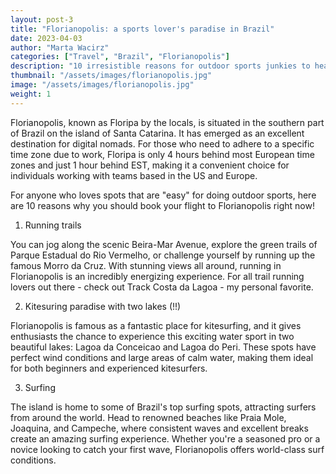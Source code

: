 ```yaml
---
layout: post-3
title: "Florianopolis: a sports lover's paradise in Brazil"
date: 2023-04-03
author: "Marta Wacirz"
categories: ["Travel", "Brazil", "Florianopolis"]
description: "10 irresistible reasons for outdoor sports junkies to head to Florianopolis"
thumbnail: "/assets/images/florianopolis.jpg"
image: "/assets/images/florianopolis.jpg"
weight: 1
---
```




Florianopolis, known as Floripa by the locals, is situated in the southern part of Brazil on the island of Santa Catarina. It has emerged as an excellent destination for digital nomads. For those who need to adhere to a specific time zone due to work, Floripa is only 4 hours behind most European time zones and just 1 hour behind EST, making it a convenient choice for individuals working with teams based in the US and Europe.

For anyone who loves spots that are "easy" for doing outdoor sports, here are 10 reasons why you should book your flight to Florianopolis right now!

1. Running trails

You can jog along the scenic Beira-Mar Avenue, explore the green trails of Parque Estadual do Rio Vermelho, or challenge yourself by running up the famous Morro da Cruz. With stunning views all around, running in Florianopolis is an incredibly energizing experience. For all trail running lovers out there - check out Track Costa da Lagoa - my personal favorite.

2. Kitesuring paradise with two lakes (!!)

Florianopolis is famous as a fantastic place for kitesurfing, and it gives enthusiasts the chance to experience this exciting water sport in two beautiful lakes: Lagoa da Conceicao and Lagoa do Peri. These spots have perfect wind conditions and large areas of calm water, making them ideal for both beginners and experienced kitesurfers.

3. Surfing

The island is home to some of Brazil's top surfing spots, attracting surfers from around the world. Head to renowned beaches like Praia Mole, Joaquina, and Campeche, where consistent waves and excellent breaks create an amazing surfing experience. Whether you're a seasoned pro or a novice looking to catch your first wave, Florianopolis offers world-class surf conditions.



